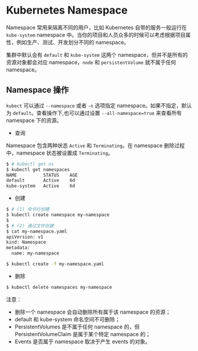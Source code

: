 # Kubernetes Namespace

Namespace 常用来隔离不同的用户，比如 Kubernetes 自带的服务一般运行在 `kube-system` namespace 中。当你的项目和人员众多的时候可以考虑根据项目属性，例如生产、测试、开发划分不同的 namespace。

集群中默认会有 `default` 和 `kube-system` 这两个 namespace，但并不是所有的资源对象都会对应 namespace，`node` 和 `persistentVolume` 就不属于任何 namespace。


## Namespace 操作

`kubect` 可以通过 `--namespace` 或者 `-n` 选项指定 namespace。如果不指定，默认为 `default`。查看操作下,也可以通过设置 `--all-namespace=true` 来查看所有 namespace 下的资源。

* 查询

Namespace 包含两种状态 `Active` 和 `Terminating`。在 namespace 删除过程中，namespace 状态被设置成 `Terminating`。

```bash
$ # kubectl get ns
$ kubectl get namespaces
NAME          STATUS    AGE
default       Active    6d
kube-system   Active    6d
```

* 创建

```bash
$ # (1) 命令行创建
$ kubectl create namespace my-namespace
$
$ # (2) 通过文件创建
$ cat my-namespace.yaml
apiVersion: v1
kind: Namespace
metadata:
  name: my-namespace

$ kubectl create -f my-namespace.yaml
```

* 删除

```bash
$ kubectl delete namespaces my-namespace
```

注意：

  * 删除一个 namespace 会自动删除所有属于该 namespace 的资源；
  * default 和 kube-system 命名空间不可删除；
  * PersistentVolumes 是不属于任何 namespace 的，但 PersistentVolumeClaim 是属于某个特定 namespace 的；
  * Events 是否属于 namespace 取决于产生 events 的对象。